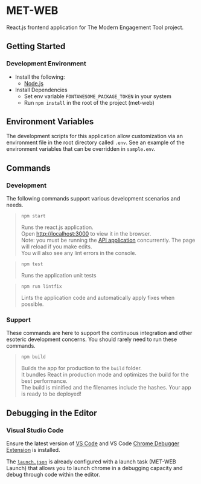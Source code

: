 # MET-WEB

React.js frontend application for The Modern Engagement Tool project.

## Getting Started

### Development Environment
* Install the following:
    - [Node.js](https://nodejs.org/en/)
* Install Dependencies
    - Set env variable `FONTAWESOME_PACKAGE_TOKEN` in your system
    - Run `npm install` in the root of the project (met-web)

## Environment Variables

The development scripts for this application allow customization via an environment file in the root directory called `.env`. See an example of the environment variables that can be overridden in `sample.env`.

## Commands

### Development

The following commands support various development scenarios and needs.

> `npm start`
>
> Runs the react.js application.  
Open [http://localhost:3000](http://localhost:3000) to view it in the browser.<br/>
Note: you must be running the [API application](met-api) concurrently.
> The page will reload if you make edits.<br/>
> You will also see any lint errors in the console.

> `npm test`
>
> Runs the application unit tests<br>

> `npm run lintfix`
>
> Lints the application code and automatically apply fixes when possible.

### Support

These commands are here to support the continuous integration and other esoteric development concerns.  You should rarely need to run these commands.

> `npm build`
>
> Builds the app for production to the `build` folder.
> <br/> It bundles React in production mode and optimizes the build for the best performance.
> <br/> The build is minified and the filenames include the hashes.
Your app is ready to be deployed!

## Debugging in the Editor

### Visual Studio Code

Ensure the latest version of [VS Code](https://code.visualstudio.com) and VS Code [Chrome Debugger Extension](https://marketplace.visualstudio.com/items?itemName=msjsdiag.debugger-for-chrome) is installed.

The [`launch.json`](.vscode/launch.json) is already configured with a launch task (MET-WEB Launch) that allows you to launch chrome in a debugging capacity and debug through code within the editor. 